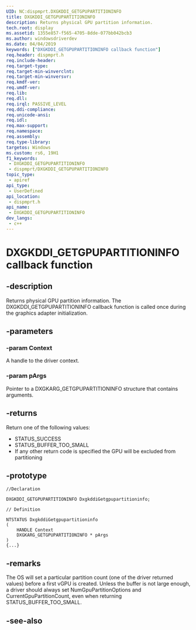```yaml
---
UID: NC:dispmprt.DXGKDDI_GETGPUPARTITIONINFO
title: DXGKDDI_GETGPUPARTITIONINFO
description: Returns physical GPU partition information.
tech.root: display
ms.assetid: 1355e857-f565-4705-8dde-077bb042bcb3
ms.author: windowsdriverdev
ms.date: 04/04/2019
keywords: ["DXGKDDI_GETGPUPARTITIONINFO callback function"]
req.header: dispmprt.h
req.include-header: 
req.target-type: 
req.target-min-winverclnt: 
req.target-min-winversvr: 
req.kmdf-ver: 
req.umdf-ver: 
req.lib: 
req.dll: 
req.irql: PASSIVE_LEVEL
req.ddi-compliance: 
req.unicode-ansi: 
req.idl: 
req.max-support: 
req.namespace: 
req.assembly: 
req.type-library: 
targetos: Windows
ms.custom: rs6, 19H1
f1_keywords:
 - DXGKDDI_GETGPUPARTITIONINFO
 - dispmprt/DXGKDDI_GETGPUPARTITIONINFO
topic_type:
 - apiref
api_type:
 - UserDefined
api_location:
 - dispmprt.h
api_name:
 - DXGKDDI_GETGPUPARTITIONINFO
dev_langs:
 - c++
---
```


# DXGKDDI_GETGPUPARTITIONINFO callback function


## -description

Returns physical GPU partition information. The DXGKDDI_GETGPUPARTITIONINFO callback function is called once during the graphics adapter initialization.

## -parameters

### -param Context

A handle to the driver context.

### -param pArgs

Pointer to a DXGKARG_GETGPUPARTITIONINFO structure that contains arguments.

## -returns

Return one of the following values:

* STATUS_SUCCESS
* STATUS_BUFFER_TOO_SMALL
* If any other return code is specified the GPU will be excluded from partitioning

## -prototype

```
//Declaration

DXGKDDI_GETGPUPARTITIONINFO DxgkddiGetgpupartitioninfo; 

// Definition

NTSTATUS DxgkddiGetgpupartitioninfo 
(
	HANDLE Context
	DXGKARG_GETGPUPARTITIONINFO * pArgs
)
{...}

```

## -remarks

The OS will set a particular partition count (one of the driver returned values) before a first vGPU is created.  Unless the buffer is not large enough, a driver should always set NumGpuPartitionOptions and CurrentGpuPartitionCount, even when returning STATUS_BUFFER_TOO_SMALL.

## -see-also

